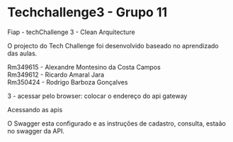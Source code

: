 # Techchallenge3 - Grupo 11

Fiap - techChallenge 3 - Clean Arquitecture

O projecto do Tech Challenge foi desenvolvido baseado no aprendizado das aulas.

Rm349615 - Alexandre Montesino da Costa Campos <br />
Rm349612 - Ricardo Amaral Jara <br />
Rm350424 - Rodrigo Barboza Gonçalves

3 - acessar pelo browser: colocar o endereço do api gateway

Acessando as apis

O Swagger esta configurado e as instruções de cadastro, consulta, estaão no swagger da API.
